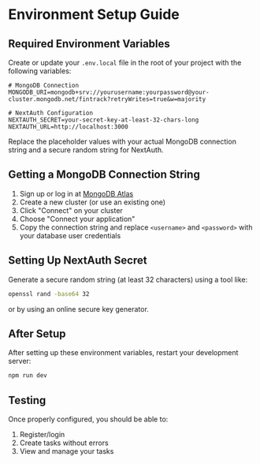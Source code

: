 # Environment Setup Guide

## Required Environment Variables

Create or update your `.env.local` file in the root of your project with the following variables:

```env
# MongoDB Connection
MONGODB_URI=mongodb+srv://yourusername:yourpassword@your-cluster.mongodb.net/fintrack?retryWrites=true&w=majority

# NextAuth Configuration
NEXTAUTH_SECRET=your-secret-key-at-least-32-chars-long
NEXTAUTH_URL=http://localhost:3000
```

Replace the placeholder values with your actual MongoDB connection string and a secure random string for NextAuth.

## Getting a MongoDB Connection String

1. Sign up or log in at [MongoDB Atlas](https://www.mongodb.com/cloud/atlas)
2. Create a new cluster (or use an existing one)
3. Click "Connect" on your cluster
4. Choose "Connect your application"
5. Copy the connection string and replace `<username>` and `<password>` with your database user credentials

## Setting Up NextAuth Secret

Generate a secure random string (at least 32 characters) using a tool like:

```bash
openssl rand -base64 32
```

or by using an online secure key generator.

## After Setup

After setting up these environment variables, restart your development server:

```bash
npm run dev
```

## Testing

Once properly configured, you should be able to:

1. Register/login
2. Create tasks without errors
3. View and manage your tasks
